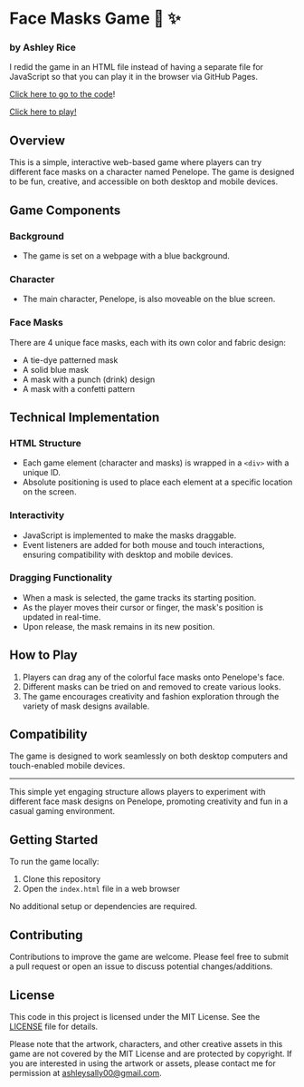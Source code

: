 # Face Masks Game 💖 ✨

### by Ashley Rice

I redid the game in an HTML file instead of having a separate file for JavaScript so that you can play it in the browser via GitHub Pages.

[Click here to go to the code](https://github.com/ashleysally00/FaceMaskGame_for_browser)!

[Click here to play!](https://ashleysally00.github.io/FaceMaskGame_for_browser/)

## Overview

This is a simple, interactive web-based game where players can try different face masks on a character named Penelope. The game is designed to be fun, creative, and accessible on both desktop and mobile devices.

## Game Components

### Background
- The game is set on a webpage with a blue background.

### Character
- The main character, Penelope, is also moveable on the blue screen.


### Face Masks
There are 4 unique face masks, each with its own color and fabric design:
- A tie-dye patterned mask
- A solid blue mask
- A mask with a punch (drink) design
- A mask with a confetti pattern

## Technical Implementation

### HTML Structure
- Each game element (character and masks) is wrapped in a `<div>` with a unique ID.
- Absolute positioning is used to place each element at a specific location on the screen.

### Interactivity
- JavaScript is implemented to make the masks draggable.
- Event listeners are added for both mouse and touch interactions, ensuring compatibility with desktop and mobile devices.

### Dragging Functionality
- When a mask is selected, the game tracks its starting position.
- As the player moves their cursor or finger, the mask's position is updated in real-time.
- Upon release, the mask remains in its new position.

## How to Play

1. Players can drag any of the colorful face masks onto Penelope's face.
2. Different masks can be tried on and removed to create various looks.
3. The game encourages creativity and fashion exploration through the variety of mask designs available.

## Compatibility

The game is designed to work seamlessly on both desktop computers and touch-enabled mobile devices.

---

This simple yet engaging structure allows players to experiment with different face mask designs on Penelope, promoting creativity and fun in a casual gaming environment.

## Getting Started

To run the game locally:

1. Clone this repository
2. Open the `index.html` file in a web browser

No additional setup or dependencies are required.

## Contributing

Contributions to improve the game are welcome. Please feel free to submit a pull request or open an issue to discuss potential changes/additions.

## License

This code in this project is licensed under the MIT License. See the [LICENSE](https://github.com/ashleysally00/FaceMaskGame/blob/main/License.txt) file for details.

Please note that the artwork, characters, and other creative assets in this game are not covered by the MIT License and are protected by copyright. If you are interested in using the artwork or assets, please contact me for permission at ashleysally00@gmail.com.
